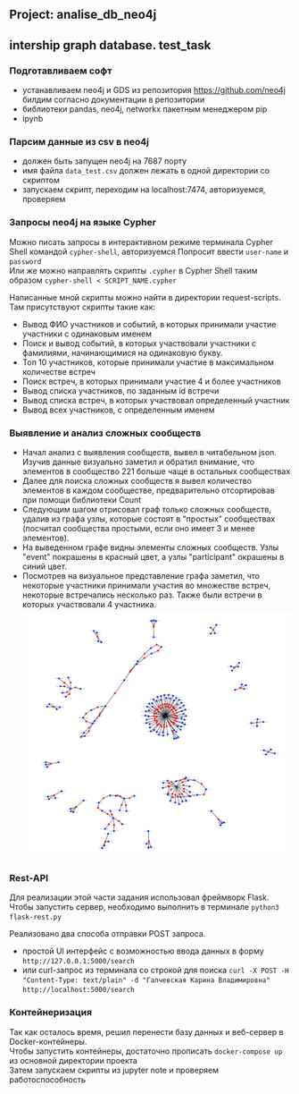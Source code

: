 ## Project: analise_db_neo4j

## intership graph database. test_task

### Подготавливаем софт
- устанавливаем neo4j и GDS из репозитория https://github.com/neo4j билдим согласно документации в репозитории
- библиотеки pandas, neo4j, networkx пакетным менеджером pip
- ipynb

### Парсим данные из csv в neo4j
- должен быть запущен neo4j на 7687 порту
- имя файла `data_test.csv` должен лежать в одной директории со скриптом
- запускаем скрипт, переходим на localhost:7474, авторизуемся, проверяем

### Запросы neo4j на языке Cypher
Можно писать запросы в интерактивном режиме терминала Cypher Shell командой `cypher-shell`, авторизуемся
Попросит ввести `user-name` и `password`<br>
Или же можно направлять скрипты `.cypher` в Cypher Shell таким образом `cypher-shell < SCRIPT_NAME.cypher`<br>

Написанные мной скрипты можно найти в директории request-scripts.<br>
Там присутствуют скрипты такие как:
- Вывод ФИО участников и событий, в которых принимали участие участники с одинаковым именем
- Поиск и вывод событий, в которых участвовали участники с фамилиями, начинающимися на одинаковую букву.
- Топ 10 участников, которые принимали участие в максимальном количестве встреч
- Поиск встреч, в которых принимали участие 4 и более участников
- Вывод списка участников, по заданным id встречи
- Вывод списка встреч, в которых участвовал определенный участник
- Вывод всех участников, с определенным именем


### Выявление и анализ сложных сообществ
- Начал анализ с выявления сообществ, вывел в читабельном json. Изучив данные визуально заметил и обратил внимание, что
  элементов в сообщество 221 больше чаще в остальных сообществах
- Далее для поиска сложных сообществ я вывел количество элементов в каждом сообществе, предварительно отсортировав при
  помощи библиотеки Count
- Следующим шагом отрисовал граф только сложных сообществ, удалив из графа узлы, которые состоят в "простых"
  сообществах (посчитал сообщества простыми, если оно имеет 3 и менее элементов).
- На выведенном графе видны элементы сложных сообществ. Узлы "event" покрашены в красный цвет, а узлы "participant"
  окрашены в синий цвет.
- Посмотрев на визуальное представление графа заметил, что некоторые участники принимали участия во множестве встреч,
  некоторые встречались несколько раз. Также были встречи в которых участвовали 4 участника.
  ![ANALISE](misc/graph.png)


### Rest-API
Для реализации этой части задания использовал фреймворк Flask.<br>
Чтобы запустить сервер, необходимо выполнить в терминале `python3 flask-rest.py`<br>

Реализовано два способа отправки POST запроса.
- простой UI интерфейс с возможностью ввода данных в форму<br>
  `http://127.0.0.1:5000/search`<br>
- или curl-запрос из терминала со строкой для поиска `curl -X POST -H "Content-Type: text/plain" -d "Галчевская Карина
  Владимировна" http://localhost:5000/search`<br>


### Контейнеризация
Так как осталось время, решил перенести базу данных и веб-сервер в Docker-контейнеры.<br>
Чтобы запустить контейнеры, достаточно прописать `docker-compose up` из основной директории проекта<br>
Затем запускаем скрипты из jupyter note и проверяем работоспособность<br>
